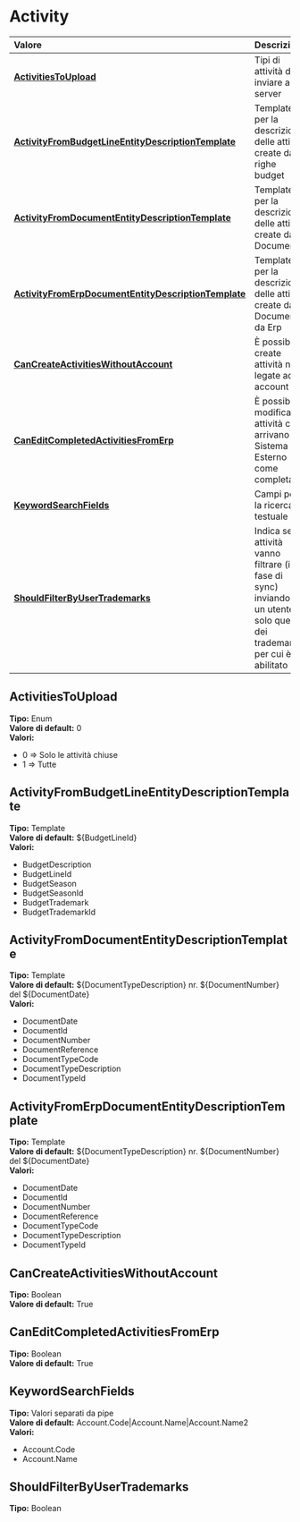 # Activity

| Valore | Descrizione |
| :--- | :--- |
| [**ActivitiesToUpload**](activity.md#activitiestoupload) | Tipi di attività da inviare al server |
| [**ActivityFromBudgetLineEntityDescriptionTemplate**](activity.md#activityfrombudgetlineentitydescriptiontemplate) | Template per la descrizione delle attività create dalle righe budget |
| [**ActivityFromDocumentEntityDescriptionTemplate**](activity.md#activityfromdocumententitydescriptiontemplate) | Template per la descrizione delle attività create dai Documenti |
| [**ActivityFromErpDocumentEntityDescriptionTemplate**](activity.md#activityfromerpdocumententitydescriptiontemplate) | Template per la descrizione delle attività create dai Documenti da Erp |
| [**CanCreateActivitiesWithoutAccount**](activity.md#cancreateactivitieswithoutaccount) | È possibile create attività non legate ad un account |
| [**CanEditCompletedActivitiesFromErp**](activity.md#caneditcompletedactivitiesfromerp) | È possibile modificare attività che arrivano dal Sistema Esterno come completate |
| [**KeywordSearchFields**](activity.md#keywordsearchfields) | Campi per la ricerca testuale |
| [**ShouldFilterByUserTrademarks**](activity.md#shouldfilterbyusertrademarks) | Indica se le attività vanno filtrare \(in fase di sync\) inviando ad un utente solo quelle dei trademark per cui è abilitato |

## ActivitiesToUpload

**Tipo:** Enum  
**Valore di default:** 0  
**Valori:**

* 0 =&gt; Solo le attività chiuse
* 1 =&gt; Tutte

## ActivityFromBudgetLineEntityDescriptionTemplate

**Tipo:** Template  
**Valore di default:** ${BudgetLineId}  
**Valori:**

* BudgetDescription
* BudgetLineId
* BudgetSeason
* BudgetSeasonId
* BudgetTrademark
* BudgetTrademarkId

## ActivityFromDocumentEntityDescriptionTemplate

**Tipo:** Template  
**Valore di default:** ${DocumentTypeDescription} nr. ${DocumentNumber} del ${DocumentDate}  
**Valori:**

* DocumentDate
* DocumentId
* DocumentNumber
* DocumentReference
* DocumentTypeCode
* DocumentTypeDescription
* DocumentTypeId

## ActivityFromErpDocumentEntityDescriptionTemplate

**Tipo:** Template  
**Valore di default:** ${DocumentTypeDescription} nr. ${DocumentNumber} del ${DocumentDate}  
**Valori:**

* DocumentDate
* DocumentId
* DocumentNumber
* DocumentReference
* DocumentTypeCode
* DocumentTypeDescription
* DocumentTypeId

## CanCreateActivitiesWithoutAccount

**Tipo:** Boolean  
**Valore di default:** True

## CanEditCompletedActivitiesFromErp

**Tipo:** Boolean  
**Valore di default:** True

## KeywordSearchFields

**Tipo:** Valori separati da pipe  
**Valore di default:** Account.Code\|Account.Name\|Account.Name2  
**Valori:**

* Account.Code
* Account.Name

## ShouldFilterByUserTrademarks

**Tipo:** Boolean


